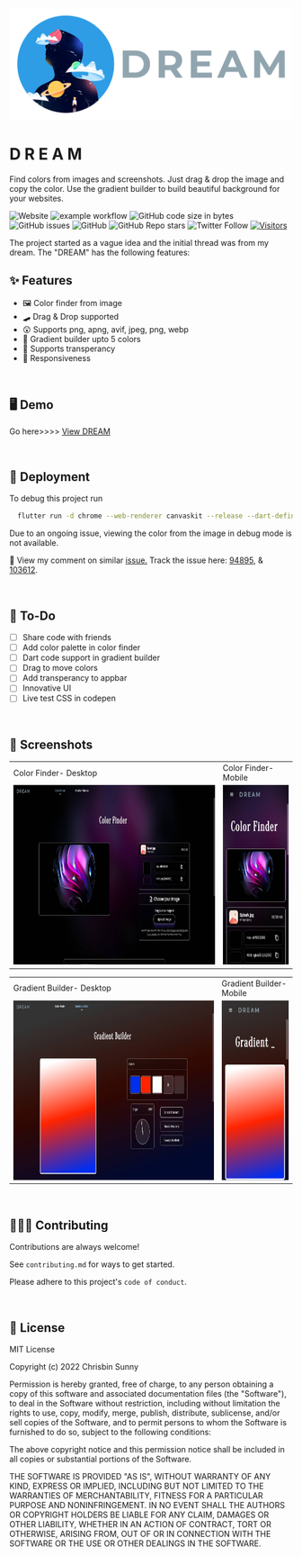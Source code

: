 ![Dream Logo](docs/dreamLogo.png)


# D R E A M

Find colors from images and screenshots. Just drag & drop the image and copy the color. 
Use the gradient builder to build beautiful background for your websites. 


![Website](https://img.shields.io/website?down_message=offline&up_message=online&url=https%3A%2F%2Fchrisbinsunny.github.io%2Fdream)
![example workflow](https://github.com/chrisbinsunny/Flutter-Talks/actions/workflows/web.yml/badge.svg)
![GitHub code size in bytes](https://img.shields.io/github/languages/code-size/chrisbinsunny/dream)
![GitHub issues](https://img.shields.io/github/issues/chrisbinsunny/dream)
![GitHub](https://img.shields.io/github/license/chrisbinsunny/dream)
![GitHub Repo stars](https://img.shields.io/github/stars/chrisbinsunny/dream?style=social)
![Twitter Follow](https://img.shields.io/twitter/follow/chrisbinsunny?style=social)
[![Visitors](https://api.visitorbadge.io/api/combined?path=https%3A%2F%2Fgithub.com%2Fchrisbinsunny%2Fdream&label=Visitors&countColor=%23263759&style=flat)](https://visitorbadge.io/status?path=https%3A%2F%2Fgithub.com%2Fchrisbinsunny%2Fdream)


The project started as a vague idea and the initial thread was from my dream. 
The "DREAM" has the following features:
## ✨ Features

- 🖼️ Color finder from image
- 🛹 Drag & Drop supported
- 😲 Supports png, apng, avif, jpeg, png, webp
- 🎨 Gradient builder upto 5 colors
- 🧊 Supports transperancy
- 📱 Responsiveness


<br/>

## 🖥️ Demo

Go here>>>> [View DREAM](https://chrisbinsunny.github.io/dream)

<br/>

## 🚀 Deployment

To debug this project run

```bash
  flutter run -d chrome --web-renderer canvaskit --release --dart-define=BROWSER_IMAGE_DECODING_ENABLED=false
```

Due to an ongoing issue, viewing the color from the image in debug mode is not available. 

🚨 View my comment on similar [issue.](https://github.com/flutter/flutter/issues/52609#issuecomment-1283735805)
Track the issue here: [94895](https://github.com/flutter/flutter/issues/94895), & [103612](https://github.com/flutter/flutter/issues/103612).

<br/>

## 🔰 To-Do

- [  ] Share code with friends
- [  ] Add color palette in color finder
- [  ] Dart code support in gradient builder
- [  ] Drag to move colors
- [  ] Add transperancy to appbar
- [  ] Innovative UI
- [  ] Live test CSS in codepen

<br/>

## 📸 Screenshots

<table>
  <tr>
    <td>Color Finder- Desktop</td>
     <td>Color Finder- Mobile</td>
  </tr>
  <tr>
    <td><img src="docs/ss1D.jpg" width=640 height=319></td>
    <td><img src="docs/ss1P.jpg" width=178.3 height=319></td>
  </tr>
 </table>

<table>
  <tr>
    <td>Gradient Builder- Desktop</td>
     <td>Gradient Builder- Mobile</td>
  </tr>
  <tr>
    <td><img src="docs/ss2D.jpg" width=640 height=319></td>
    <td><img src="docs/ss2P.png" width=178.3 height=319></td>
  </tr>
 </table>
 
<br/>

## 👩🏻‍💻 Contributing

Contributions are always welcome!

See `contributing.md` for ways to get started.

Please adhere to this project's `code of conduct`.


<br />

## 🔐 License

MIT License

Copyright (c) 2022 Chrisbin Sunny

Permission is hereby granted, free of charge, to any person obtaining a copy
of this software and associated documentation files (the "Software"), to deal
in the Software without restriction, including without limitation the rights
to use, copy, modify, merge, publish, distribute, sublicense, and/or sell
copies of the Software, and to permit persons to whom the Software is
furnished to do so, subject to the following conditions:

The above copyright notice and this permission notice shall be included in all
copies or substantial portions of the Software.

THE SOFTWARE IS PROVIDED "AS IS", WITHOUT WARRANTY OF ANY KIND, EXPRESS OR
IMPLIED, INCLUDING BUT NOT LIMITED TO THE WARRANTIES OF MERCHANTABILITY,
FITNESS FOR A PARTICULAR PURPOSE AND NONINFRINGEMENT. IN NO EVENT SHALL THE
AUTHORS OR COPYRIGHT HOLDERS BE LIABLE FOR ANY CLAIM, DAMAGES OR OTHER
LIABILITY, WHETHER IN AN ACTION OF CONTRACT, TORT OR OTHERWISE, ARISING FROM,
OUT OF OR IN CONNECTION WITH THE SOFTWARE OR THE USE OR OTHER DEALINGS IN THE
SOFTWARE.

